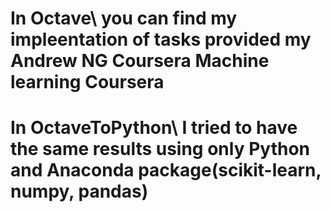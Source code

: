 # In Octave\ you can find my impleentation of tasks provided my Andrew NG Coursera Machine learning Coursera
# In OctaveToPython\ I tried to have the same results using only Python and Anaconda package(scikit-learn, numpy, pandas)